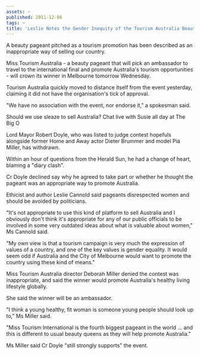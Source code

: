 ```yaml
---
assets: ~
published: 2011-12-06
tags: ~
title: 'Leslie Notes the Gender Inequity of the Tourism Australia Beauty Contest '
---
```

A beauty pageant pitched as a tourism promotion has been described as an inappropriate way of selling our country.

Miss Tourism Australia - a beauty pageant that will pick an ambassador to travel to the international final and promote Australia's tourism opportunities - will crown its winner in Melbourne tomorrow Wednesday.

Tourism Australia quickly moved to distance itself from the event yesterday, claiming it did not have the organisation's tick of approval.

"We have no association with the event, nor endorse it," a spokesman said.

Should we use sleaze to sell Australia? Chat live with Susie all day at The Big O

Lord Mayor Robert Doyle, who was listed to judge contest hopefuls alongside former Home and Away actor Dieter Brummer and model Pia Miller, has withdrawn.

Within an hour of questions from the Herald Sun, he had a change of heart, blaming a "diary clash".

Cr Doyle declined say why he agreed to take part or whether he thought the pageant was an appropriate way to promote Australia.

Ethicist and author Leslie Cannold said pageants disrespected women and should be avoided by politicians.

"It's not appropriate to use this kind of platform to sell Australia and I obviously don't think it's appropriate for any of our public officials to be involved in some very outdated ideas about what is valuable about women," Ms Cannold said.

"My own view is that a tourism campaign is very much the expression of values of a country, and one of the key values is gender equality. It would seem odd if Australia and the City of Melbourne would want to promote the country using these kind of means."

Miss Tourism Australia director Deborah Miller denied the contest was inappropriate, and said the winner would promote Australia's healthy living lifestyle globally.

She said the winner will be an ambassador.

"I think a young healthy, fit woman is someone young people should look up to," Ms Miller said.

"Miss Tourism International is the fourth biggest pageant in the world ... and this is different to usual beauty queens as they will help promote Australia."

Ms Miller said Cr Doyle "still strongly supports" the event.